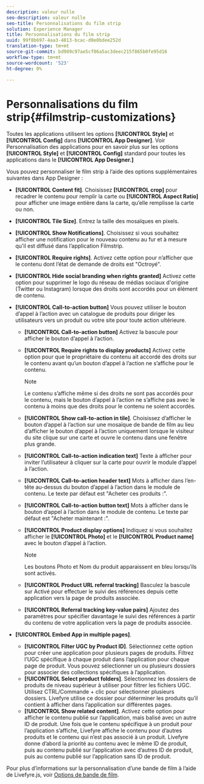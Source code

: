 ```yaml
---
description: valeur nulle
seo-description: valeur nulle
seo-title: Personnalisations du film strip
solution: Experience Manager
title: Personnalisations du film strip
uuid: 99f8b697-4aa3-4813-bcac-d0e0bdee252d
translation-type: tm+mt
source-git-commit: bd989c97ae5cf06a5ac3deec215f865b0fe95d16
workflow-type: tm+mt
source-wordcount: '523'
ht-degree: 0%

---
```



# Personnalisations du film strip{#filmstrip-customizations}

Toutes les applications utilisent les options **[!UICONTROL Style]** et **[!UICONTROL Config]** dans **[!UICONTROL App Designer]**. Voir Personnalisation des applications pour en savoir plus sur les options **[!UICONTROL Style]** et **[!UICONTROL Config]** standard pour toutes les applications dans le **[!UICONTROL App Designer.]**

Vous pouvez personnaliser le film strip à l’aide des options supplémentaires suivantes dans App Designer :

* **[!UICONTROL Content fit]**. Choisissez **[!UICONTROL crop]** pour recadrer le contenu pour remplir la carte ou **[!UICONTROL Aspect Ratio]** pour afficher une image entière dans la carte, qu’elle remplisse la carte ou non.
* **[!UICONTROL Tile Size]**. Entrez la taille des mosaïques en pixels.
* **[!UICONTROL Show Notifications]**. Choisissez si vous souhaitez afficher une notification pour le nouveau contenu au fur et à mesure qu’il est diffusé dans l’application Filmstrip.
* **[!UICONTROL Require rights]**. Activez cette option pour n’afficher que le contenu dont l’état de demande de droits est &quot;Octroyé&quot;.
* **[!UICONTROL Hide social branding when rights granted]** Activez cette option pour supprimer le logo du réseau de médias sociaux d&#39;origine (Twitter ou Instagram) lorsque des droits sont accordés pour un élément de contenu.
* **[!UICONTROL Call-to-action button]** Vous pouvez utiliser le bouton d’appel à l’action avec un catalogue de produits pour diriger les utilisateurs vers un produit ou votre site pour toute action ultérieure.

   * **[!UICONTROL Call-to-action button]** Activez la bascule pour afficher le bouton d’appel à l’action.
   * **[!UICONTROL Require rights to display products]** Activez cette option pour que le propriétaire du contenu ait accordé des droits sur le contenu avant qu’un bouton d’appel à l’action ne s’affiche pour le contenu.

      >[!NOTE]
      >
      >Le contenu s’affiche même si des droits ne sont pas accordés pour le contenu, mais le bouton d’appel à l’action ne s’affiche pas avec le contenu à moins que des droits pour le contenu ne soient accordés.

   * **[!UICONTROL Show call-to-action in tile]**. Choisissez d’afficher le bouton d’appel à l’action sur une mosaïque de bande de film au lieu d’afficher le bouton d’appel à l’action uniquement lorsque le visiteur du site clique sur une carte et ouvre le contenu dans une fenêtre plus grande.
   * **[!UICONTROL Call-to-action indication text]** Texte à afficher pour inviter l’utilisateur à cliquer sur la carte pour ouvrir le module d’appel à l’action.
   * **[!UICONTROL Call-to-action header text]** Mots à afficher dans l’en-tête au-dessus du bouton d’appel à l’action dans le module de contenu. Le texte par défaut est &quot;Acheter ces produits :&quot;.
   * **[!UICONTROL Call-to-action button text]** Mots à afficher dans le bouton d’appel à l’action dans le module de contenu. Le texte par défaut est &quot;Acheter maintenant :&quot;.
   * **[!UICONTROL Product display options]** Indiquez si vous souhaitez afficher le  **[!UICONTROL Photo]** et le  **[!UICONTROL Product name]** avec le bouton d’appel à l’action.

      >[!NOTE]
      >
      >Les boutons Photo et Nom du produit apparaissent en bleu lorsqu’ils sont activés.

   * **[!UICONTROL Product URL referral tracking]** Basculez la bascule sur Activé pour effectuer le suivi des références depuis cette application vers la page de produits associée.
   * **[!UICONTROL Referral tracking key-value pairs]** Ajoutez des paramètres pour spécifier davantage le suivi des références à partir du contenu de votre application vers la page de produits associée.

* **[!UICONTROL Embed App in multiple pages]**.

   * **[!UICONTROL Filter UGC by Product ID]**. Sélectionnez cette option pour créer une application pour plusieurs pages de produits. Filtrez l’UGC spécifique à chaque produit dans l’application pour chaque page de produit. Vous pouvez sélectionner un ou plusieurs dossiers pour associer des collections spécifiques à l’application.
   * **[!UICONTROL Select product folders]**. Sélectionnez les dossiers de produits de niveau supérieur à utiliser pour filtrer les fichiers UGC. Utilisez CTRL/Commande + clic pour sélectionner plusieurs dossiers. Livefyre utilise ce dossier pour déterminer les produits qu’il contient à afficher dans l’application sur différentes pages.
   * **[!UICONTROL Show related content]**. Activez cette option pour afficher le contenu publié sur l’application, mais balisé avec un autre ID de produit. Une fois que le contenu spécifique à un produit pour l’application s’affiche, Livefyre affiche le contenu pour d’autres produits et le contenu qui n’est pas associé à un produit. Livefyre donne d’abord la priorité au contenu avec le même ID de produit, puis au contenu publié sur l’application avec d’autres ID de produit, puis au contenu publié sur l’application sans ID de produit.

Pour plus d’informations sur la personnalisation d’une bande de film à l’aide de Livefyre.js, voir [Options de bande de film](/help/implementation/c-getting-started/c-implementation-process/c-using-livefyre.js-to-create-customize-and-use-apps-on-your-site.md).

